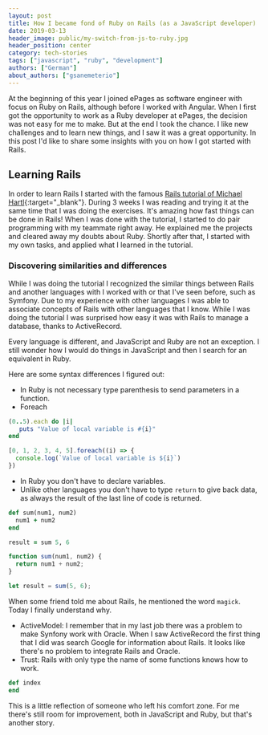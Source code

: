 ```yaml
---
layout: post
title: How I became fond of Ruby on Rails (as a JavaScript developer)
date: 2019-03-13
header_image: public/my-switch-from-js-to-ruby.jpg
header_position: center
category: tech-stories
tags: ["javascript", "ruby", "development"]
authors: ["German"]
about_authors: ["gsanemeterio"]
---
```


At the beginning of this year I joined ePages as software engineer with focus on Ruby on Rails, although before I worked with Angular.
When I first got the opportunity to work as a Ruby developer at ePages, the decision was not easy for me to make.
But at the end I took the chance.
I like new challenges and to learn new things, and I saw it was a great opportunity.
In this post I'd like to share some insights with you on how I got started with Rails.

## Learning Rails

In order to learn Rails I started with the famous [Rails tutorial of Michael Hartl](https://www.railstutorial.org/){:target="_blank"}.
During 3 weeks I was reading and trying it at the same time that I was doing the exercises.
It's amazing how fast things can be done in Rails!
When I was done with the tutorial, I started to do pair programming with my teammate right away.
He explained me the projects and cleared away my doubts about Ruby.
Shortly after that, I started with my own tasks, and applied what I learned in the tutorial.

### Discovering similarities and differences

While I was doing the tutorial I recognized the similar things between Rails and another languages with I worked with or that I've seen before, such as Symfony.
Due to my experience with other languages I was able to associate concepts of Rails with other languages that I know.
While I was doing the tutorial I was surprised how easy it was with Rails to manage a database, thanks to ActiveRecord.

Every language is different, and JavaScript and Ruby are not an exception.
I still wonder how I would do things in JavaScript and then I search for an equivalent in Ruby.

Here are some syntax differences I figured out:

- In Ruby is not necessary type parenthesis to send parameters in a function.
- Foreach

```ruby
(0..5).each do |i|
   puts "Value of local variable is #{i}"
end
```

```js
[0, 1, 2, 3, 4, 5].foreach((i) => {
  console.log(`Value of local variable is ${i}`)
})
```

- In Ruby you don't have to declare variables.
- Unlike other languages you don't have to type `return` to give back data, as always the result of the last line of code is returned.

```ruby
def sum(num1, num2)
  num1 + num2
end

result = sum 5, 6
```

```js
function sum(num1, num2) {
  return num1 + num2;
}

let result = sum(5, 6);
```

When some friend told me about Rails, he mentioned the word `magick`.
Today I finally understand why.

- ActiveModel: I remember that in my last job there was a problem to make Synfony work with Oracle. When I saw ActiveRecord the first thing that I did was search Google for information about Rails. It looks like there's no problem to integrate Rails and Oracle.
- Trust: Rails with only type the name of some functions knows how to work.

```ruby
def index
end
```

This is a little reflection of someone who left his comfort zone.
For me there's still room for improvement, both in JavaScript and Ruby, but that's another story.